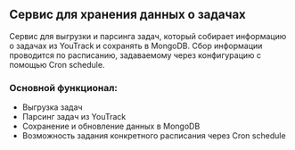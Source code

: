 ## Сервис для хранения данных о задачах

Cервис для выгрузки и парсинга задач, который собирает информацию о задачах из YouTrack и сохранять в MongoDB. Сбор информации проводится по расписанию, задаваемому через конфигурацию с помощью Cron schedule. 

### Основной функционал:
- Выгрузка задач
- Парсинг задач из YouTrack
- Сохранение и обновление данных в MongoDB
- Возможность задания конкретного расписания через Cron schedule
